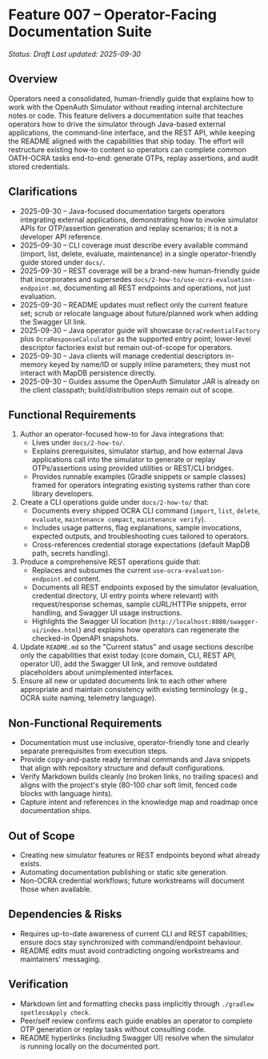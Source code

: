 # Feature 007 – Operator-Facing Documentation Suite

_Status: Draft_
_Last updated: 2025-09-30_

## Overview
Operators need a consolidated, human-friendly guide that explains how to work with the OpenAuth Simulator without reading internal architecture notes or code. This feature delivers a documentation suite that teaches operators how to drive the simulator through Java-based external applications, the command-line interface, and the REST API, while keeping the README aligned with the capabilities that ship today. The effort will restructure existing how-to content so operators can complete common OATH-OCRA tasks end-to-end: generate OTPs, replay assertions, and audit stored credentials.

## Clarifications
- 2025-09-30 – Java-focused documentation targets operators integrating external applications, demonstrating how to invoke simulator APIs for OTP/assertion generation and replay scenarios; it is not a developer API reference.
- 2025-09-30 – CLI coverage must describe every available command (import, list, delete, evaluate, maintenance) in a single operator-friendly guide stored under `docs/`.
- 2025-09-30 – REST coverage will be a brand-new human-friendly guide that incorporates and supersedes `docs/2-how-to/use-ocra-evaluation-endpoint.md`, documenting all REST endpoints and operations, not just evaluation.
- 2025-09-30 – README updates must reflect only the current feature set; scrub or relocate language about future/planned work when adding the Swagger UI link.
- 2025-09-30 – Java operator guide will showcase `OcraCredentialFactory` plus `OcraResponseCalculator` as the supported entry point; lower-level descriptor factories exist but remain out-of-scope for operators.
- 2025-09-30 – Java clients will manage credential descriptors in-memory keyed by name/ID or supply inline parameters; they must not interact with MapDB persistence directly.
- 2025-09-30 – Guides assume the OpenAuth Simulator JAR is already on the client classpath; build/distribution steps remain out of scope.

## Functional Requirements
1. Author an operator-focused how-to for Java integrations that:
   - Lives under `docs/2-how-to/`.
   - Explains prerequisites, simulator startup, and how external Java applications call into the simulator to generate or replay OTPs/assertions using provided utilities or REST/CLI bridges.
   - Provides runnable examples (Gradle snippets or sample classes) framed for operators integrating existing systems rather than core library developers.
2. Create a CLI operations guide under `docs/2-how-to/` that:
   - Documents every shipped OCRA CLI command (`import`, `list`, `delete`, `evaluate`, `maintenance compact`, `maintenance verify`).
   - Includes usage patterns, flag explanations, sample invocations, expected outputs, and troubleshooting cues tailored to operators.
   - Cross-references credential storage expectations (default MapDB path, secrets handling).
3. Produce a comprehensive REST operations guide that:
   - Replaces and subsumes the current `use-ocra-evaluation-endpoint.md` content.
   - Documents all REST endpoints exposed by the simulator (evaluation, credential directory, UI entry points where relevant) with request/response schemas, sample cURL/HTTPie snippets, error handling, and Swagger UI usage instructions.
   - Highlights the Swagger UI location (`http://localhost:8080/swagger-ui/index.html`) and explains how operators can regenerate the checked-in OpenAPI snapshots.
4. Update `README.md` so the "Current status" and usage sections describe only the capabilities that exist today (core domain, CLI, REST API, operator UI), add the Swagger UI link, and remove outdated placeholders about unimplemented interfaces.
5. Ensure all new or updated documents link to each other where appropriate and maintain consistency with existing terminology (e.g., OCRA suite naming, telemetry language).

## Non-Functional Requirements
- Documentation must use inclusive, operator-friendly tone and clearly separate prerequisites from execution steps.
- Provide copy-and-paste ready terminal commands and Java snippets that align with repository structure and default configurations.
- Verify Markdown builds cleanly (no broken links, no trailing spaces) and aligns with the project's style (80-100 char soft limit, fenced code blocks with language hints).
- Capture intent and references in the knowledge map and roadmap once documentation ships.

## Out of Scope
- Creating new simulator features or REST endpoints beyond what already exists.
- Automating documentation publishing or static site generation.
- Non-OCRA credential workflows; future workstreams will document those when available.

## Dependencies & Risks
- Requires up-to-date awareness of current CLI and REST capabilities; ensure docs stay synchronized with command/endpoint behaviour.
- README edits must avoid contradicting ongoing workstreams and maintainers' messaging.

## Verification
- Markdown lint and formatting checks pass implicitly through `./gradlew spotlessApply check`.
- Peer/self review confirms each guide enables an operator to complete OTP generation or replay tasks without consulting code.
- README hyperlinks (including Swagger UI) resolve when the simulator is running locally on the documented port.

